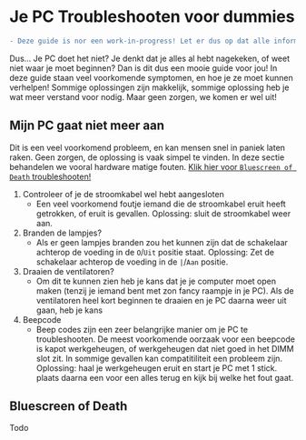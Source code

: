 # Je PC Troubleshooten voor dummies
```diff
- Deze guide is nor een work-in-progress! Let er dus op dat alle informatie veranderd kan worden!
```

Dus...
Je PC doet het niet?
Je denkt dat je alles al hebt nagekeken, of weet niet waar je moet beginnen?
Dan is dit dus een mooie guide voor jou!
In deze guide staan veel voorkomende symptomen, en hoe je ze moet kunnen verhelpen!
Sommige oplossingen zijn makkelijk, sommige oplossing heb je wat meer verstand voor nodig.
Maar geen zorgen, we komen er wel uit!

## Mijn PC gaat niet meer aan
Dit is een veel voorkomend probleem, en kan mensen snel in paniek laten raken.
Geen zorgen, de oplossing is vaak simpel te vinden.
In deze sectie behandelen we vooral hardware matige fouten.
[Klik hier voor `Bluescreen of Death` troubleshooten!](https://github.com/FinlayDaG33k/Ik-ben-ICT-Hobbyist/blob/master/Je%20PC%20troubleshooten%20voor%20dummies.md#bluescreen-of-death)

1. Controleer of je de stroomkabel wel hebt aangesloten
    - Een veel voorkomend foutje
    iemand die de stroomkabel eruit heeft getrokken, of eruit is gevallen.
    Oplossing: sluit de stroomkabel weer aan.
2. Branden de lampjes?
    - Als er geen lampjes branden zou het kunnen zijn dat de schakelaar achterop de voeding in de `O`/`Uit` positie staat.
      Oplossing: Zet de schakelaar achterop de voeding in de `|`/`Aan` positie.
3. Draaien de ventilatoren?
    - Om dit te kunnen zien heb je kans dat je je computer moet open maken (tenzij je iemand bent met zon fancy raampje in je PC).
    Als de ventilatoren heel kort beginnen te draaien en je PC daarna weer uit gaan, heb je kans 
4. Beepcode
    - Beep codes zijn een zeer belangrijke manier om je PC te troubleshooten.
    De meest voorkomende oorzaak voor een beepcode is kapot werkgeheugen, of werkgeheugen dat niet goed in het DIMM slot zit.
   In sommige gevallen kan compatitiliteit een probleem zijn.
  Oplossing: haal je werkgeheugen eruit en start je PC met 1 stick. plaats daarna een voor een alles terug en kijk bij welke het fout gaat.


## Bluescreen of Death
Todo
